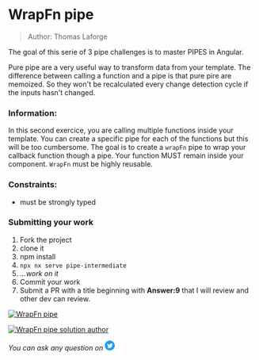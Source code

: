 <h1>WrapFn pipe</h1>

> Author: Thomas Laforge

The goal of this serie of 3 pipe challenges is to master PIPES in Angular.

Pure pipe are a very useful way to transform data from your template. The difference between calling a function and a pipe is that pure pire are memoized. So they won't be recalculated every change detection cycle if the inputs hasn't changed.

### Information:

In this second exercice, you are calling multiple functions inside your template. You can create a specific pipe for each of the functions but this will be too cumbersome.
The goal is to create a `wrapFn` pipe to wrap your callback function though a pipe. Your function MUST remain inside your component. `WrapFn` must be highly reusable.

### Constraints:

- must be strongly typed

### Submitting your work

1. Fork the project
2. clone it
3. npm install
4. `npx nx serve pipe-intermediate`
5. _...work on it_
6. Commit your work
7. Submit a PR with a title beginning with **Answer:9** that I will review and other dev can review.

<a href="https://github.com/tomalaforge/angular-challenges/pulls?q=label%3A9+label%3Aanswer"><img src="https://img.shields.io/badge/-Solutions-green" alt="WrapFn pipe"/></a>

<a href='https://github.co m/tomalaforge/angular-challenges/pulls?q=label%3A{challenge number}+label%3A"answer+author"'><img src="https://img.shields.io/badge/-Author solution-important" alt="WrapFn pipe solution author"/></a>

<!-- <a href="{Blog post url}" target="_blank" rel="noopener noreferrer"><img src="https://img.shields.io/badge/-Blog post explanation-blue" alt="WrapFn pipe blog article"/></a> -->

_You can ask any question on_ <a href="https://twitter.com/laforge_toma" target="_blank" rel="noopener noreferrer"><img src="./../../logo/twitter.svg" height=20px alt="twitter"/></a>

